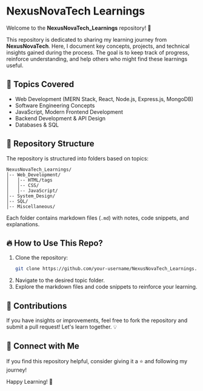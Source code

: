 # NexusNovaTech Learnings

Welcome to the **NexusNovaTech_Learnings** repository! 🚀

This repository is dedicated to sharing my learning journey from **NexusNovaTech**. Here, I document key concepts, projects, and technical insights gained during the process. The goal is to keep track of progress, reinforce understanding, and help others who might find these learnings useful.

## 📌 Topics Covered
- Web Development (MERN Stack, React, Node.js, Express.js, MongoDB)
- Software Engineering Concepts
- JavaScript, Modern Frontend Development
- Backend Development & API Design
- Databases & SQL


## 📂 Repository Structure
The repository is structured into folders based on topics:

```
NexusNovaTech_Learnings/
│-- Web_Development/
│   │-- HTML/tags
│   │-- CSS/
│   │-- JavaScript/
│-- System_Design/
│-- SQL/
│-- Miscellaneous/
```

Each folder contains markdown files (`.md`) with notes, code snippets, and explanations.

## 🔥 How to Use This Repo?
1. Clone the repository:
   ```sh
   git clone https://github.com/your-username/NexusNovaTech_Learnings.git
   ```
2. Navigate to the desired topic folder.
3. Explore the markdown files and code snippets to reinforce your learning.

## 🤝 Contributions
If you have insights or improvements, feel free to fork the repository and submit a pull request! Let's learn together. 💡

## 📢 Connect with Me
If you find this repository helpful, consider giving it a ⭐ and following my journey!

Happy Learning! 🚀

